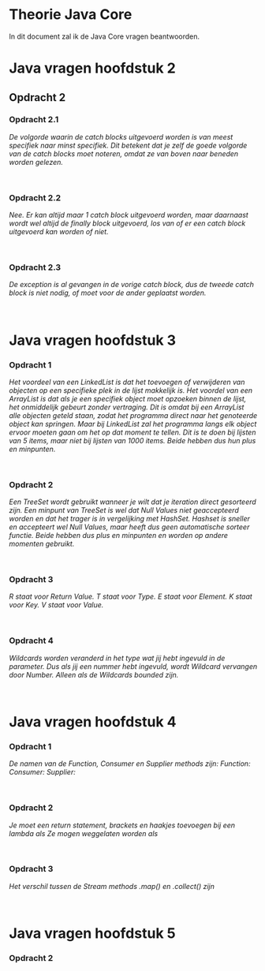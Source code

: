 # Theorie Java Core

In dit document zal ik de Java Core vragen beantwoorden.

# Java vragen hoofdstuk 2
## **Opdracht 2**
### **Opdracht 2.1**
*De volgorde waarin de catch blocks uitgevoerd worden is van meest specifiek naar minst specifiek. Dit betekent dat je zelf de goede volgorde van de catch blocks moet noteren, omdat ze van boven naar beneden worden gelezen.*

<br>

### **Opdracht 2.2**
*Nee. Er kan altijd maar 1 catch block uitgevoerd worden, maar daarnaast wordt wel altijd de finally block uitgevoerd, los van of er een catch block uitgevoerd kan worden of niet.*

<br>

### **Opdracht 2.3**
*De exception is al gevangen in de vorige catch block, dus de tweede catch block is niet nodig, of moet voor de ander geplaatst worden.*

<br>

# Java vragen hoofdstuk 3
### **Opdracht 1**
*Het voordeel van een LinkedList is dat het toevoegen of verwijderen van objecten op een specifieke plek in de lijst makkelijk is. Het voordel van een ArrayList is dat als je een specifiek object moet opzoeken binnen de lijst, het onmiddelijk gebeurt zonder vertraging. Dit is omdat bij een ArrayList alle objecten geteld staan, zodat het programma direct naar het genoteerde object kan springen. Maar bij LinkedList zal het programma langs elk object ervoor moeten gaan om het op dat moment te tellen. Dit is te doen bij lijsten van 5 items, maar niet bij lijsten van 1000 items. Beide hebben dus hun plus en minpunten.*

<br>

### **Opdracht 2**
*Een TreeSet wordt gebruikt wanneer je wilt dat je iteration direct gesorteerd zijn. Een minpunt van TreeSet is wel dat Null Values niet geaccepteerd worden en dat het trager is in vergelijking met HashSet. Hashset is sneller en accepteert wel Null Values, maar heeft dus geen automatische sorteer functie. Beide hebben dus plus en minpunten en worden op andere momenten gebruikt.*

<br>

### **Opdracht 3**
*R staat voor Return Value.*
*T staat voor Type.*
*E staat voor Element.*
*K staat voor Key.*
*V staat voor Value.*

<br>

### **Opdracht 4**
*Wildcards worden veranderd in het type wat jij hebt ingevuld in de parameter. Dus als jij een nummer hebt ingevuld, wordt Wildcard vervangen door Number. Alleen als de Wildcards bounded zijn.* 

<br>

# Java vragen hoofdstuk 4
### **Opdracht 1**
*De namen van de Function, Consumer en Supplier methods zijn:*
*Function:*
*Consumer:*
*Supplier:*

<br>

### **Opdracht 2**
*Je moet een return statement, brackets en haakjes toevoegen bij een lambda als*
*Ze mogen weggelaten worden als*

<br>

### **Opdracht 3**
*Het verschil tussen de Stream methods .map() en .collect() zijn*

<br>

# Java vragen hoofdstuk 5
### **Opdracht 2**

<br>